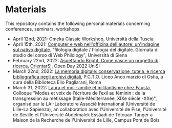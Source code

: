 # Materials

This repository contains the following personal materials concerning conferences, seminars, workshops

- April 12nd, 2021: [Omeka Classic Workshop](https://emmcarbe.github.io/materials/20210412_omeka_basic/index.html), Università della Tuscia
- April 15th, 2021: [Computer e web nell'officina dell'autore: un'indagine sul nativo digitale](https://emmcarbe.github.io/materials/20210415_webphilology_unisi/index.html). "filologia digitale / filologia del digitale. Giornata di studio del corso di Web Philology", Università di Siena
- February 22nd, 2022: [Aspettando Bright. Come nasce un progetto di ricerca](https://emmcarbe.github.io/materials/20220222_open_day_unisi/), [OrientarSI](https://orientarsi.unisi.it/scelgo/eventi-scegliere/open-day/evento/open-day-2022-dfclam), Open Day 2022 UniSI 
- March 22nd, 2022: [La memoria digitale: conservazione, tutela, e ricerca bibliografica negli archivi digitali](https://emmcarbe.github.io/materials/20220322_memoriadigitale/index.html), P.C.T.O. Liceo Anco marzio di Ostia, a cura della Biblioteca Elio Pagliarani, Roma
- March 31, 2022: [Laura et moi : amitié et militantisme chez Fausta](https://github.com/emmcarbe/materials/blob/main/20220331_lille.pdf), Colloque "Modes et voix de l’écriture de l’exil au féminin : de la transgression au métissage (Italie-Méditerranée, XIXe siècle -XXe)", organisé par le LAI-Laboratoire Associé International (Université de Lille-La Sapienza), an collaboration avec l'Université de Pise, l'Université de Séville et l'Université Abdelmalek Essâadi de Tétouan-Tanger a Maison de la Recherche de l'Université de Lille, Campus Pont de Bois
